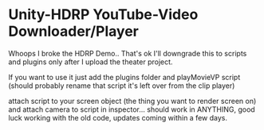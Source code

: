 # Unity-HDRP YouTube-Video Downloader/Player

Whoops I broke the HDRP Demo.. That's ok I'll downgrade this to scripts and plugins only after I upload the theater project.

If you want to use it just add the plugins folder and playMovieVP script (should probably rename that script it's left over from the clip player)

attach script to your screen object (the thing you want to render screen on) and attach camera to script in inspector... should work in ANYTHING, good luck working with the old code, updates coming within a few days.
